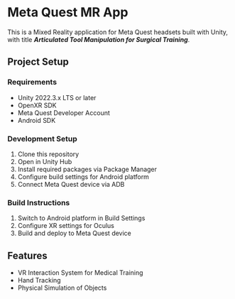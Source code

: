 # Meta Quest MR App

This is a Mixed Reality application for Meta Quest headsets built with Unity, with title **_Articulated Tool Manipulation for Surgical Training_**.

## Project Setup

### Requirements

- Unity 2022.3.x LTS or later
- OpenXR SDK
- Meta Quest Developer Account
- Android SDK

### Development Setup

1. Clone this repository
2. Open in Unity Hub
3. Install required packages via Package Manager
4. Configure build settings for Android platform
5. Connect Meta Quest device via ADB

### Build Instructions

1. Switch to Android platform in Build Settings
2. Configure XR settings for Oculus
3. Build and deploy to Meta Quest device

## Features

- VR Interaction System for Medical Training
- Hand Tracking
- Physical Simulation of Objects

